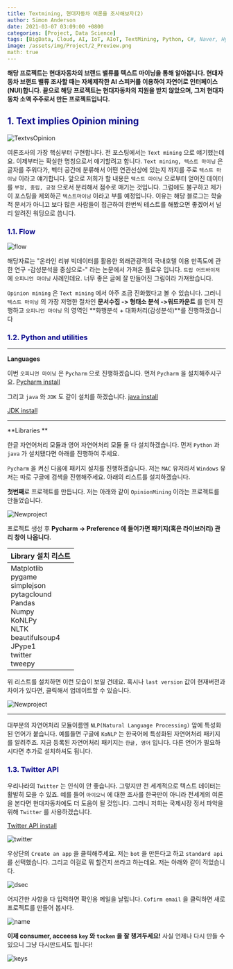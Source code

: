 ```yaml
---
title: Textmining, 현대자동차 여론을 조사해보자(2)
author: Simon Anderson
date: 2021-03-07 03:09:00 +0800
categories: [Project, Data Science]
tags: [BigData, Cloud, AI, IoT, AIoT, TextMining, Python, C#, Naver, Hyundai, Kakao]
image: /assets/img/Project/2_Preview.png
math: true
---
```




 **해당 프로젝트는 현대자동차의 브랜드 밸류를 텍스트 마이닝을 통해 알아봅니다. 현대자동차 브랜드 밸류 조사할 때는 자체제작한 AI 스피커를 이용하여 자연어로 인터페이스(NUI)합니다. 끝으로 해당 프로젝트는 현대자동차의 지원을 받지 않았으며, 그저 현대자동차 소액 주주로서 만든 프로젝트입니다.**



## <span style="color:darkblue">1. Text implies Opinion mining</span>

![TextvsOpinion](/assets/img/Project/2_1.png)

  여론조사의 가장 핵심부터 구현합니다. 전 포스팅에서는 `Text mining` 으로 얘기했는데요. 이제부터는 확실한 명칭으로서 얘기할려고 합니다. `Text mining, 텍스트 마이닝` 은 글자를 주워다가, 벡터 공간에 분류해서 어떤 연관선상에 있는지 까지를 주로 `텍스트 마이닝` 이라고 얘기합니다. 앞으로 저희가 할 내용은 `텍스트 마이닝` 으로부터 얻어진 데이터를 `부정, 중립, 긍정` 으로서 분리해서 점수로 매기는 것입니다. 그럼에도 불구하고 제가 이 포스팅을 제외하곤 `텍스트마이닝` 이라고 부를 예정입니다. 이유는 해당 블로그는 학술적 문서가 아니고 보다 많은 사람들이 접근하여 한번씩 테스트를 해봤으면 좋겠어서 널리 알려진 워딩으로 씁니다.

### <span style="color:darkblue">1.1. Flow</span>

![flow](/assets/img/Project/2_2.png)

해당자료는 "온라인 리뷰 빅데이터를 활용한 외래관광객의 국내호텔 이용 만족도에 관한 연구 -감성분석을 중심으로-" 라는 논문에서 가져온 플로우 입니다. `트립 어드바이저` 에 `오피니언 마이닝` 사례인데요. 너무 좋은 글에 잘 만들어진 그림이라 가져왔습니다. 

`Opinion mining` 은 `Text mining` 에서 아주 조금 진화했다고 볼 수 있습니다. 그러니 `텍스트 마이닝` 의 가장 저명한 절차인 **문서수집 -> 형태소 분석 ->워드카운트** 를 먼저 진행하고 `오피니언 마이닝` 의 영역인 **화행분석 + 대화처리(감성분석)**를 진행하겠습니다

### <span style="color:darkblue">1.2. Python and utilities</span>

---

**Languages**

 이번 `오피니언 마이닝` 은 `Pycharm` 으로 진행하겠습니다. 먼저 `Pycharm` 을 설치해주시구요. [Pycharm install](https://www.jetbrains.com/ko-kr/pycharm/download/#section=mac)

그리고 `java` 와 `JDK` 도 같이 설치를 하겠습니다. [java install](https://www.java.com/ko/download/)

[JDK install](https://www.oracle.com/java/technologies/javase-downloads.html)

---

**Libraries **

 한글 자연어처리 모듈과 영어 자연어처리 모듈 둘 다 설치하겠습니다. 먼저 `Python` 과 `java` 가 설치됐다면 아래를 진행하여 주세요.

`Pycharm` 을 켜신 다음에 패키지 설치를 진행하겠습니다. 저는 `MAC` 유저라서 `Windows` 유저는 따로 구글에 검색을 진행해주세요. 아래의 리스트를 설치하겠습니다.

**첫번째**로 프로젝트를 만듭니다. 저는 아래와 같이 `OpinionMining` 이라는 프로젝트를 만들었습니다.

![Newproject](/assets/img/Project/2_3.png)

프로젝트 생성 후 **Pycharm -> Preference 에 들어가면 패키지(혹은 라이브러리) 관리 창이 나옵니다.**

| Library 설치 리스트                                          |
| ------------------------------------------------------------ |
| Matplotlib<br />pygame<br />simplejson<br />pytagclound<br />Pandas<br />Numpy<br />KoNLPy<br />NLTK<br />beautifulsoup4<br />JPype1<br />twitter<br />tweepy |

위 리스트를 설치하면 이런 모습이 보일 건데요. 혹시나 `last version` 값이 현재버전과 차이가 있다면, 클릭해서 업데이트할 수 있습니다.

![Newproject](/assets/img/Project/2_4.png)

---

 대부분의 자연어처리 모듈이름엔 `NLP(Natural Language Processing)` 앞에 특성화된 언어가 붙습니다. 예를들면 구글에 `KoNLP` 는 한국어에 특성화된 자연어처리 패키지를 알려주죠. 지금 등록된 자연어처리 패키지는 `한글, 영어` 입니다. 다른 언어가 필요하시다면 추가로 설치하셔도 됩니다.

### <span style="color:darkblue">1.3. Twitter API</span>

 우리나라의 `Twitter` 는 인식이 안 좋습니다. 그렇지만 전 세계적으로 텍스트 데이터는 활발히 모을 수 있죠. 예를 들어 `아이오닉` 에 대한 조사를 한국만이 아니라 전세계의 여론을 본다면 현대자동차에도 더 도움이 될 것입니다. 그러니 저희는 국제시장 정서 파악을 위해 `Twitter` 를 사용하겠습니다.

[Twitter API install](https://apps.twitter.com)

![twitter](/assets/img/Project/2_5.png)

우상단의 `Create an app` 을 클릭해주세요.  저는 `bot` 을 만든다고 하고 `standard api` 를 선택했습니다. 그리고 이걸로 뭐 할건지 쓰라고 하는데요. 저는 아래와 같이 적었습니다.

![dsec](/assets/img/Project/2_6.png)

어지간한 사항을 다 입력하면 확인용 메일을 날립니다. `Cofirm email` 을 클릭하면 새로 프로젝트를 만들어 봅시다.

![name](/assets/img/Project/2_7.png)

**이제 consumer, acceess `key` 와 `tocken` 을 잘 챙겨두세요!** 사실 언제나 다시 만들 수 있으니 그냥 다시만드셔도 됩니다!

![keys](/assets/img/Project/2_8.png)